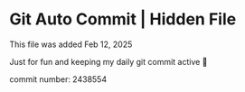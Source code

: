 # Git Auto Commit | Hidden File

This file was added Feb 12, 2025

Just for fun and keeping my daily git commit active 🤪

commit number: 2438554
